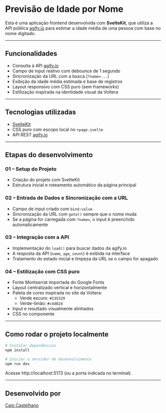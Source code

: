 # Previsão de Idade por Nome

Esta é uma aplicação frontend desenvolvida com **SvelteKit**, que utiliza a API pública [agify.io](https://agify.io) para estimar a idade média de uma pessoa com base no nome digitado.

---

## Funcionalidades

- Consulta à API [agify.io](https://agify.io)
- Campo de input reativo com debounce de 1 segundo
- Sincronização da URL com a busca (`?name=...`)
- Exibição da idade média estimada e base de registros
- Layout responsivo com CSS puro (sem frameworks)
- Estilização inspirada na identidade visual da Voltera

---

## Tecnologias utilizadas

- [SvelteKit](https://kit.svelte.dev/)
- CSS puro com escopo local no `+page.svelte`
- API REST [agify.io](https://agify.io)

---

## Etapas do desenvolvimento

### 01 – Setup do Projeto
- Criação do projeto com SvelteKit
- Estrutura inicial e roteamento automático da página principal

### 02 – Entrada de Dados e Sincronização com a URL
- Campo de input criado com `bind:value`
- Sincronização da URL com `goto()` sempre que o nome muda
- Se a página for carregada com `?name=`, o input é preenchido automaticamente

### 03 – Integração com a API
- Implementação do `load()` para buscar dados da agify.io
- A resposta da API (`name`, `age`, `count`) é exibida na interface
- Tratamento do estado inicial e limpeza da URL se o campo for apagado

### 04 – Estilização com CSS puro
- Fonte Montserrat importada do Google Fonts
- Layout centralizado vertical e horizontalmente
- Paleta de cores inspirada no site da Voltera:
  - Verde escuro: `#135329`
  - Verde-limão: `#c4d82d`
- Input e resultado visualmente alinhados
- CSS no componente

---

## Como rodar o projeto localmente

```bash
# Instalar dependências
npm install

# Iniciar o servidor de desenvolvimento
npm run dev
```

Acesse http://localhost:5173 (ou a porta indicada no terminal).

---

## Desenvolvido por

[Caio Castelhano](https://www.caiocastelhano.com.br/)